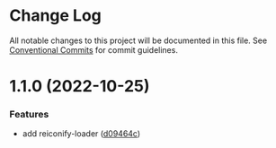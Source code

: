 # Change Log

All notable changes to this project will be documented in this file.
See [Conventional Commits](https://conventionalcommits.org) for commit guidelines.

# 1.1.0 (2022-10-25)

### Features

- add reiconify-loader ([d09464c](https://github.com/ambar/reiconify/commit/d09464cab4df643c7b802476af9eb3a2c6e9c713))
